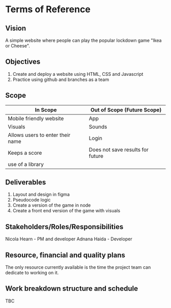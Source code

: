 # Terms of Reference

## Vision
A simple website where people can play the popular lockdown game "Ikea or Cheese".

## Objectives
1. Create and deploy a website using HTML, CSS and Javascript
2. Practice using github and branches as a team

## Scope
In Scope | Out of Scope (Future Scope)
|--- |---
Mobile friendly website | App
Visuals | Sounds
Allows users to enter their name | Login
Keeps a score | Does not save results for future
 | use of a library


## Deliverables
1. Layout and design in figma
2. Pseudocode logic
3. Create a version of the game in node
4. Create a front end version of the game with visuals

## Stakeholders/Roles/Responsibilities
Nicola Hearn - PM and developer
Adnana Haida - Developer

## Resource, financial and quality plans
The only resource currently available is the time the project team can dedicate to working on it.

## Work breakdown structure and schedule
TBC